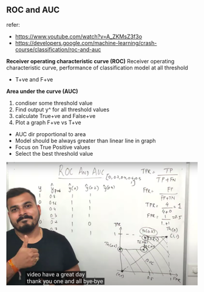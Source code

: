 ## ROC and AUC

refer: 
- https://www.youtube.com/watch?v=A_ZKMsZ3f3o
- https://developers.google.com/machine-learning/crash-course/classification/roc-and-auc

**Receiver operating characteristic curve (ROC)**
Receiver operating characteristic curve, performance of classification model at all threshold
- T+ve and F+ve



**Area under the curve (AUC)**
1. condiser some threshold value
2. Find output y^ for all threshold values 
3. calculate True+ve and False+ve
4. Plot a graph F+ve vs T+ve

- AUC dir proportional to area
- Model should be always greater than linear line in graph
- Focus on True Positive values
- Select the best threshold value

![AUC](img/auc.png)
